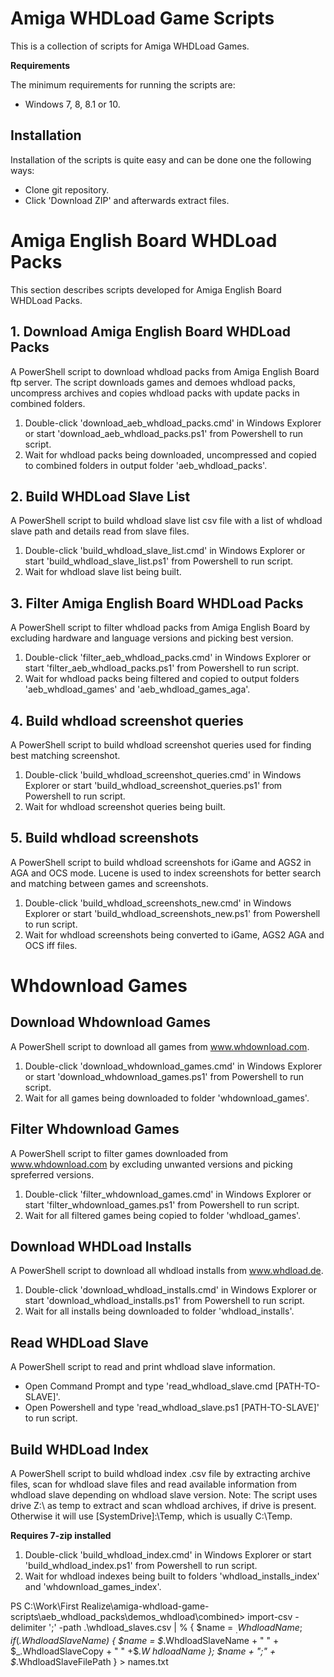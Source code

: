# Amiga WHDLoad Game Scripts

This is a collection of scripts for Amiga WHDLoad Games.

**Requirements**

The minimum requirements for running the scripts are:

* Windows 7, 8, 8.1 or 10.

## Installation

Installation of the scripts is quite easy and can be done one the following ways: 

* Clone git repository.
* Click 'Download ZIP' and afterwards extract files.


# Amiga English Board WHDLoad Packs

This section describes scripts developed for Amiga English Board WHDLoad Packs.

## 1. Download Amiga English Board WHDLoad Packs

A PowerShell script to download whdload packs from Amiga English Board ftp server. The script downloads games and demoes whdload packs, uncompress archives and copies whdload packs with update packs in combined folders.

1. Double-click 'download_aeb_whdload_packs.cmd' in Windows Explorer or start 'download_aeb_whdload_packs.ps1' from Powershell to run script.
2. Wait for whdload packs being downloaded, uncompressed and copied to combined folders in output folder 'aeb_whdload_packs'.

## 2. Build WHDLoad Slave List

A PowerShell script to build whdload slave list csv file with a list of whdload slave path and details read from slave files.

1. Double-click 'build_whdload_slave_list.cmd' in Windows Explorer or start 'build_whdload_slave_list.ps1' from Powershell to run script.
2. Wait for whdload slave list being built.

## 3. Filter Amiga English Board WHDLoad Packs

A PowerShell script to filter whdload packs from Amiga English Board by excluding hardware and language versions and picking best version.

1. Double-click 'filter_aeb_whdload_packs.cmd' in Windows Explorer or start 'filter_aeb_whdload_packs.ps1' from Powershell to run script.
2. Wait for whdload packs being filtered and copied to output folders 'aeb_whdload_games' and 'aeb_whdload_games_aga'.

## 4. Build whdload screenshot queries

A PowerShell script to build whdload screenshot queries used for finding best matching screenshot.

1. Double-click 'build_whdload_screenshot_queries.cmd' in Windows Explorer or start 'build_whdload_screenshot_queries.ps1' from Powershell to run script.
2. Wait for whdload screenshot queries being built.

## 5. Build whdload screenshots

A PowerShell script to build whdload screenshots for iGame and AGS2 in AGA and OCS mode. Lucene is used to index screenshots for better search and matching between games and screenshots.

1. Double-click 'build_whdload_screenshots_new.cmd' in Windows Explorer or start 'build_whdload_screenshots_new.ps1' from Powershell to run script.
2. Wait for whdload screenshots being converted to iGame, AGS2 AGA and OCS iff files.

# Whdownload Games

## Download Whdownload Games

A PowerShell script to download all games from www.whdownload.com.

1. Double-click 'download_whdownload_games.cmd' in Windows Explorer or start 'download_whdownload_games.ps1' from Powershell to run script.
2. Wait for all games being downloaded to folder 'whdownload_games'.

## Filter Whdownload Games

A PowerShell script to filter games downloaded from www.whdownload.com by excluding unwanted versions and picking spreferred versions.

1. Double-click 'filter_whdownload_games.cmd' in Windows Explorer or start 'filter_whdownload_games.ps1' from Powershell to run script.
2. Wait for all filtered games being copied to folder 'whdload_games'.

## Download WHDLoad Installs

A PowerShell script to download all whdload installs from www.whdload.de.

1. Double-click 'download_whdload_installs.cmd' in Windows Explorer or start 'download_whdload_installs.ps1' from Powershell to run script.
2. Wait for all installs being downloaded to folder 'whdload_installs'.

## Read WHDLoad Slave

A PowerShell script to read and print whdload slave information.

* Open Command Prompt and type 'read_whdload_slave.cmd [PATH-TO-SLAVE]'.
* Open Powershell and type 'read_whdload_slave.ps1 [PATH-TO-SLAVE]' to run script.

## Build WHDLoad Index

A PowerShell script to build whdload index .csv file by extracting archive files, scan for whdload slave files and read available information from whdload slave depending on whdload slave version.
Note: The script uses drive Z:\ as temp to extract and scan whdload archives, if drive is present. Otherwise it will use [SystemDrive]:\Temp, which is usually C:\Temp.

**Requires 7-zip installed**

1. Double-click 'build_whdload_index.cmd' in Windows Explorer or start 'build_whdload_index.ps1' from Powershell to run script.
2. Wait for whdload indexes being built to folders 'whdload_installs_index' and 'whdownload_games_index'.



PS C:\Work\First Realize\amiga-whdload-game-scripts\aeb_whdload_packs\demos_whdload\combined> import-csv -delimiter ';' -path .\whdload_slaves.csv | % { $name = $_.WhdloadName; if ($_.WhdloadSlaveName) { $name = $_.WhdloadSlaveName + " " + $_.WhdloadSlaveCopy + " " +$_.W
hdloadName }; $name + ";" + $_.WhdloadSlaveFilePath } > names.txt